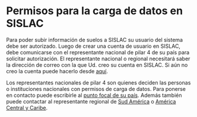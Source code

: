 # Permisos para la carga de datos en SISLAC 

Para poder subir información de suelos a SISLAC su usuario del sistema debe ser autorizado. Luego de crear una cuenta de usuario en SISLAC, debe comunicarse con el representante nacional de pilar 4 de su país para solicitar autorización. El representante nacional o regional necesitará saber la dirección de correo con la que Ud. creo su cuenta en SISLAC. Si aún no creo la cuenta puede hacerlo desde [aquí](http://54.229.242.119/sislac/es/users/sign_up).

Los representantes nacionales de pilar 4 son quienes deciden las personas o instituciones nacionales con permisos de carga de datos. Para ponerse en contacto puede escribirle al [punto focal de su país](http://www.fao.org/global-soil-partnership/partners/country-focal-points/en/). Además también puede contactar al representante regional de [Sud América](http://www.fao.org/global-soil-partnership/regional-partnerships/south-america/en/) o [América Central y Caribe](http://www.fao.org/global-soil-partnership/regional-partnerships/central-america/en/).
